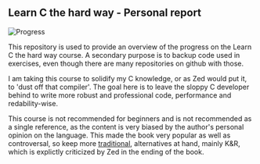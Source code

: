 ## Learn C the hard way - Personal report

![Progress](http://progressed.io/bar/0?title=progress)

This repository is used to provide an overview of the progress on the Learn C the hard way course. A secondary purpose is to backup code used in exercises, even though there are many repositories on github with those.

I am taking this course to solidify my C knowledge, or as Zed would put it, to 'dust off that compiler'. The goal here is to leave the sloppy C developer behind to write more robust and professional code, performance and redability-wise.

This course is not recommended for beginners and is not recommended as a single reference, as the content is very biased by the author's personal opinion on the language. This made the book very popular as well as controversal, so keep more [traditional](https://stackoverflow.com/questions/562303/the-definitive-c-book-guide-and-list), alternatives at hand, mainly K&R, which is explictly criticized by Zed in the ending of the book.


